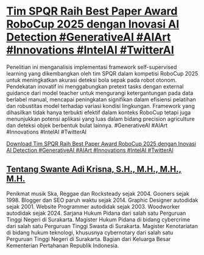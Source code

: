 # [Tim SPQR Raih Best Paper Award RoboCup 2025 dengan Inovasi AI Detection #GenerativeAI #AIArt #Innovations #IntelAI #TwitterAI](https://swanteadikrisna.com/ai/website/85/tim-spqr-italia-raih-best-paper-award-robocup-2025-inovasi-self-supervised/)

Penelitian ini menganalisis implementasi framework self-supervised learning yang dikembangkan oleh tim SPQR dalam kompetisi RoboCup 2025 untuk meningkatkan akurasi deteksi bola sepak pada robot otonom. Pendekatan inovatif ini menggabungkan pretext tasks dengan external guidance dari model teacher untuk mengurangi ketergantungan pada data berlabel manual, mencapai peningkatan signifikan dalam efisiensi pelatihan dan robustitas model terhadap variasi kondisi lingkungan. Framework yang dihasilkan tidak hanya terbukti efektif dalam konteks RoboCup tetapi juga menunjukkan potensi aplikasi yang luas dalam bidang precision agriculture dan deteksi objek berbentuk bulat lainnya. #GenerativeAI #AIArt #Innovations #IntelAI #TwitterAI 

[Download Tim SPQR Raih Best Paper Award RoboCup 2025 dengan Inovasi AI Detection #GenerativeAI #AIArt #Innovations #IntelAI #TwitterAI](https://swanteadikrisna.com/ai/website/85/tim-spqr-italia-raih-best-paper-award-robocup-2025-inovasi-self-supervised/)


## [Tentang Swante Adi Krisna, S.H., M.H., M.H., M.H.](https://swanteadikrisna.com/)

Penikmat musik Ska, Reggae dan Rocksteady sejak 2004. Gooners sejak 1998. Blogger dan SEO paruh waktu sejak 2014. Graphic Designer autodidak sejak 2001. Website Programmer autodidak sejak 2003. Woodworker autodidak sejak 2024. Sarjana Hukum Pidana dari salah satu Perguruan Tinggi Negeri di Surakarta. Magister Hukum Pidana di bidang cybercrime dari salah satu Perguruan Tinggi Swasta di Surakarta. Magister Kenotariatan di bidang hukum teknologi, khususnya cybernotary dari salah satu Perguruan Tinggi Negeri di Surakarta. Bagian dari Keluarga Besar Kementerian Pertahanan Republik Indonesia.